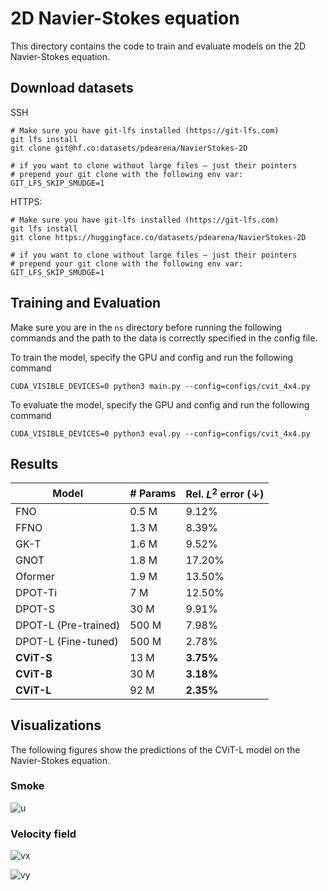 
# 2D Navier-Stokes equation

This directory contains the code to train and evaluate models on the 2D Navier-Stokes equation.


## Download datasets


SSH

```
# Make sure you have git-lfs installed (https://git-lfs.com)
git lfs install
git clone git@hf.co:datasets/pdearena/NavierStokes-2D

# if you want to clone without large files – just their pointers
# prepend your git clone with the following env var:
GIT_LFS_SKIP_SMUDGE=1
```

HTTPS:

```
# Make sure you have git-lfs installed (https://git-lfs.com)
git lfs install
git clone https://huggingface.co/datasets/pdearena/NavierStokes-2D

# if you want to clone without large files – just their pointers
# prepend your git clone with the following env var:
GIT_LFS_SKIP_SMUDGE=1
```


## Training and Evaluation

Make sure you are in the `ns` directory before running the following commands and the path to the data is correctly specified in the config file.

To train the model,
specify the GPU and config and run the following command

```CUDA_VISIBLE_DEVICES=0 python3 main.py --config=configs/cvit_4x4.py```

To evaluate the model, specify the GPU and config and run the following command

```CUDA_VISIBLE_DEVICES=0 python3 eval.py --config=configs/cvit_4x4.py```




## Results


| **Model**                    | **# Params** | **Rel. $L^2$ error ($\downarrow$)** |
|------------------------------|--------------|-------------------------------------|
| FNO                          | 0.5 M        | 9.12%                              |
| FFNO                         | 1.3 M        | 8.39%                              |
| GK-T                         | 1.6 M        | 9.52%                              |
| GNOT                         | 1.8 M        | 17.20%                             |
| Oformer                      | 1.9 M        | 13.50%                             |
| DPOT-Ti                      | 7 M          | 12.50%                             |
| DPOT-S                       | 30 M         | 9.91%                              |
| DPOT-L (Pre-trained)         | 500 M        | 7.98%                              |
| DPOT-L (Fine-tuned)          | 500 M        | 2.78%                              |
| **CViT-S**                   | 13 M         | **3.75%**                          |
| **CViT-B**                   | 30 M         | **3.18%**                          |
| **CViT-L**                   | 92 M         | **2.35%**                          |

## Visualizations

The following figures show the predictions of the CViT-L model on the Navier-Stokes equation.

### Smoke

![u](../figures/ns_u_pred.png)

### Velocity field

![vx](../figures/ns_vx_pred.png)

![vy](../figures/ns_vy_pred.png)
